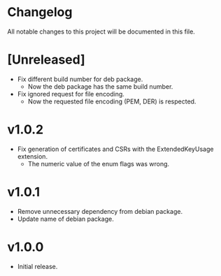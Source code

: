 # Changelog

All notable changes to this project will be documented in this file.

# [Unreleased]

- Fix different build number for deb package.
    - Now the deb package has the same build number.
- Fix ignored request for file encoding.
    - Now the requested file encoding (PEM, DER) is respected.

# v1.0.2

- Fix generation of certificates and CSRs with the ExtendedKeyUsage extension.
    - The numeric value of the enum flags was wrong.

# v1.0.1

- Remove unnecessary dependency from debian package.
- Update name of debian package.

# v1.0.0

- Initial release.
